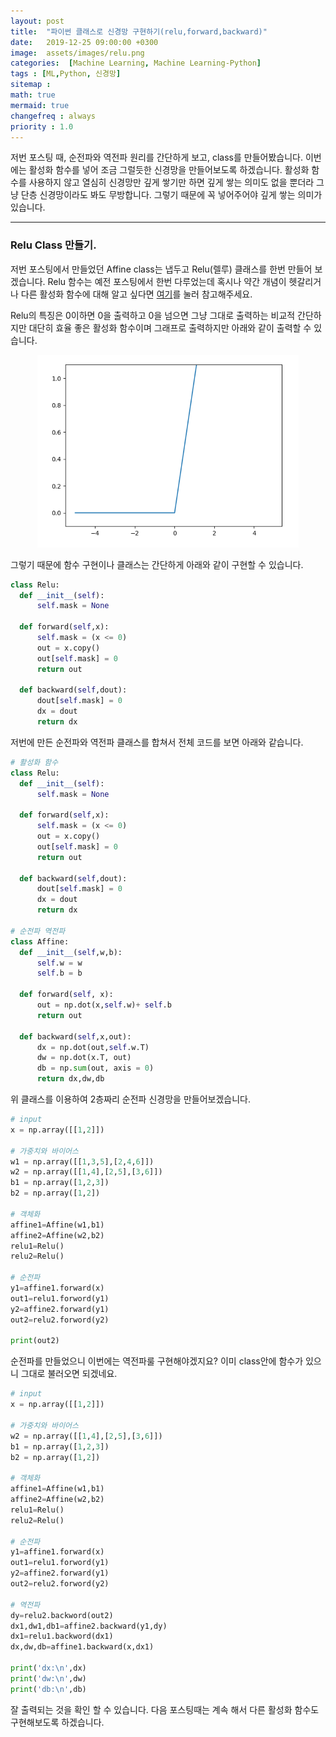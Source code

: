 ```yaml
---
layout: post
title:  "파이썬 클래스로 신경망 구현하기(relu,forward,backward)"
date:   2019-12-25 09:00:00 +0300
image:  assets/images/relu.png
categories:  [Machine Learning, Machine Learning-Python]
tags : [ML,Python, 신경망]
sitemap :
math: true
mermaid: true
changefreq : always
priority : 1.0
---
```



저번 포스팅 때, 순전파와 역전파 원리를 간단하게 보고, class를 만들어봤습니다. 
이번에는 활성화 함수를 넣어 조금 그럴듯한 신경망을 만들어보도록 하겠습니다. 활성화 함수를 사용하지 않고 열심히 신경망만 깊게 쌓기만 하면 깊게 쌓는 의미도 없을 뿐더라 그냥 단층 신경망이라도 봐도 무방합니다. 그렇기 때문에 꼭 넣어주어야 깊게 쌓는 의미가 있습니다.  



------------

### Relu Class 만들기.

저번 포스팅에서 만들었던 Affine class는 냅두고 Relu(렐루) 클래스를 한번 만들어 보겠습니다. Relu 함수는 예전 포스팅에서 한번 다루었는데 혹시나 약간 개념이 헷갈리거나 다른 활성화 함수에 대해 알고 싶다면 [여기](https://kejdev.github.io/ML-Machine-Learning-activation-function)를 눌러 참고해주세요.  

Relu의 특징은 0이하면 0을 출력하고 0을 넘으면 그냥 그대로 출력하는 비교적 간단하지만 대단히 효율 좋은 활성화 함수이며 그래프로 출력하지만 아래와 같이 출력할 수 있습니다.

<center><img src="../assets//images/relu.png" ></center>  



그렇기 때문에 함수 구현이나 클래스는 간단하게 아래와 같이 구현할 수 있습니다. 

```python
class Relu:
  def __init__(self):
      self.mask = None
      
  def forward(self,x):
      self.mask = (x <= 0)
      out = x.copy()    
      out[self.mask] = 0 
      return out

  def backward(self,dout):
      dout[self.mask] = 0
      dx = dout 
      return dx 
```

저번에 만든 순전파와 역전파 클래스를 합쳐서 전체 코드를 보면 아래와 같습니다. 

```python
# 활성화 함수 
class Relu:
  def __init__(self):
      self.mask = None
      
  def forward(self,x):
      self.mask = (x <= 0)
      out = x.copy()    
      out[self.mask] = 0 
      return out

  def backward(self,dout):
      dout[self.mask] = 0
      dx = dout 
      return dx 

# 순전파 역전파
class Affine:
  def __init__(self,w,b):
      self.w = w 
      self.b = b 
      
  def forward(self, x):
      out = np.dot(x,self.w)+ self.b
      return out
      
  def backward(self,x,out):
      dx = np.dot(out,self.w.T)
      dw = np.dot(x.T, out)
      db = np.sum(out, axis = 0) 
      return dx,dw,db
```


위 클래스를 이용하여 2층짜리 순전파 신경망을 만들어보겠습니다. 


```python
# input
x = np.array([[1,2]])

# 가중치와 바이어스
w1 = np.array([[1,3,5],[2,4,6]])
w2 = np.array([[1,4],[2,5],[3,6]])
b1 = np.array([1,2,3])
b2 = np.array([1,2])

# 객체화
affine1=Affine(w1,b1)
affine2=Affine(w2,b2)
relu1=Relu()
relu2=Relu()

# 순전파
y1=affine1.forward(x)
out1=relu1.forword(y1)
y2=affine2.forward(y1)
out2=relu2.forword(y2)

print(out2)
```

순전파를 만들었으니 이번에는 역전파룰 구현해야겠지요? 이미 class안에 함수가 있으니 그대로 불러오면 되겠네요.


```python
# input
x = np.array([[1,2]])

# 가중치와 바이어스
w2 = np.array([[1,4],[2,5],[3,6]])
b1 = np.array([1,2,3])
b2 = np.array([1,2])

# 객체화
affine1=Affine(w1,b1)
affine2=Affine(w2,b2)
relu1=Relu()
relu2=Relu()

# 순전파
y1=affine1.forward(x)
out1=relu1.forword(y1)
y2=affine2.forward(y1)
out2=relu2.forword(y2)

# 역전파 
dy=relu2.backword(out2)
dx1,dw1,db1=affine2.backward(y1,dy)
dx1=relu1.backword(dx1)
dx,dw,db=affine1.backward(x,dx1)

print('dx:\n',dx)
print('dw:\n',dw)
print('db:\n',db)
```

잘 출력되는 것을 확인 할 수 있습니다. 다음 포스팅때는 계속 해서 다른 활성화 함수도 구현해보도록 하겠습니다. 
